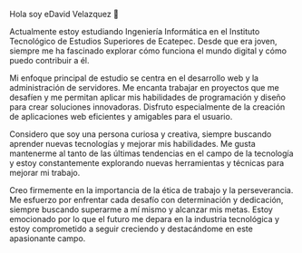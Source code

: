 Hola soy eDavid Velazquez 👋

Actualmente estoy estudiando Ingeniería Informática en el Instituto Tecnológico de Estudios Superiores de Ecatepec. 
Desde que era joven, siempre me ha fascinado explorar cómo funciona el mundo digital y cómo puedo contribuir a él.

Mi enfoque principal de estudio se centra en el desarrollo web y la administración de servidores. 
Me encanta trabajar en proyectos que me desafíen y me permitan aplicar mis habilidades de programación y diseño para crear soluciones innovadoras. 
Disfruto especialmente de la creación de aplicaciones web eficientes y amigables para el usuario.

Considero que soy una persona curiosa y creativa, siempre buscando aprender nuevas tecnologías y mejorar mis habilidades. 
Me gusta mantenerme al tanto de las últimas tendencias en el campo de la tecnología y estoy constantemente 
explorando nuevas herramientas y técnicas para mejorar mi trabajo.

Creo firmemente en la importancia de la ética de trabajo y la perseverancia. Me esfuerzo por enfrentar cada desafío con determinación
y dedicación, siempre buscando superarme a mí mismo y alcanzar mis metas. Estoy emocionado por lo que el futuro me depara en la 
industria tecnológica y estoy comprometido a seguir creciendo y destacándome en este apasionante campo.






